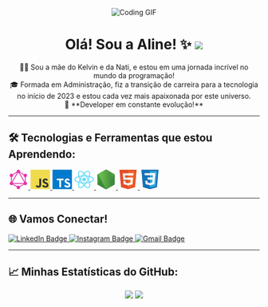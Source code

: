 <p align="center">
  <img src="https://media.giphy.com/media/v1.Y2lkPTc5MGI3NjExeW0waHlpMDdlM3hnN3M2eG92bng0dDdqd2wycHRmamdqd3NzN2Z4MiZlcD12MV9naWZzX3NlYXJjaCZjdD1n/L1R1tvI9svkIWwpVYr/giphy.gif" alt="Coding GIF" width="400" />
</p>

<h1 align="center">
  Olá! Sou a Aline! ✨ <img src="https://user-images.githubusercontent.com/42378118/110234147-e3259600-7f4e-11eb-95be-0c4047144dea.gif" width="30">
</h1>

<p align="center">
  👩‍💻 Sou a mãe do Kelvin e da Nati, e estou em uma jornada incrível no mundo da programação!
  <br>
  🎓 Formada em Administração, fiz a transição de carreira para a tecnologia no início de 2023 e estou cada vez mais apaixonada por este universo.
  <br>
  🌱 **Developer em constante evolução!**
</p>

---

<h2 align="left">🛠️ Tecnologias e Ferramentas que estou Aprendendo:</h2>
<p align="left">

 </a>
  <a href="https://graphql.org/" target="_blank"> <img src="https://raw.githubusercontent.com/devicons/devicon/master/icons/graphql/graphql-plain.svg" alt="graphql" width="40" height="40"/>
  </a>
  <a href="https://developer.mozilla.org/pt-BR/docs/Web/JavaScript" target="_blank"> 
    <img src="https://raw.githubusercontent.com/devicons/devicon/master/icons/javascript/javascript-original.svg" alt="javascript" width="40" height="40"/> 
  </a>
  <a href="https://www.typescriptlang.org/" target="_blank">
    <img src="https://raw.githubusercontent.com/devicons/devicon/master/icons/typescript/typescript-original.svg" alt="typescript" width="40" height="40"/>
  </a>
  <a href="https://react.dev/" target="_blank">
    <img src="https://raw.githubusercontent.com/devicons/devicon/master/icons/react/react-original.svg" alt="react" width="40" height="40"/>
  </a>
  <a href="https://nodejs.org/en/" target="_blank">
    <img src="https://raw.githubusercontent.com/devicons/devicon/master/icons/nodejs/nodejs-original.svg" alt="nodejs" width="40" height="40"/>
  </a>
  <a href="https://www.w3.org/html/" target="_blank"> 
    <img src="https://raw.githubusercontent.com/devicons/devicon/master/icons/html5/html5-original.svg" alt="html5" width="40" height="40"/> 
  </a>
  <a href="https://www.w3schools.com/css/" target="_blank"> 
    <img src="https://raw.githubusercontent.com/devicons/devicon/master/icons/css3/css3-original.svg" alt="css3" width="40" height="40"/> 
  </a>
</p>

---

<h2 align="left">🌐 Vamos Conectar!</h2>
<p align="left">
  <a href="https://www.linkedin.com/in/aline-dos-santos-pinhelli-844079160/" target="_blank">
    <img src="https://img.shields.io/badge/LinkedIn-0077B5?style=for-the-badge&logo=linkedin&logoColor=white" alt="LinkedIn Badge" />
  </a>
  <a href="https://www.instagram.com/aline_pinhelli/" target="_blank">
    <img src="https://img.shields.io/badge/Instagram-E4405F?style=for-the-badge&logo=instagram&logoColor=white" alt="Instagram Badge" />
  </a>
  <a href="mailto:alinepinhelli@gmail.com" target="_blank">
    <img src="https://img.shields.io/badge/Gmail-D14836?style=for-the-badge&logo=gmail&logoColor=white" alt="Gmail Badge" />
  </a>
</p>

---

<h2 align="left">📈 Minhas Estatísticas do GitHub:</h2>
<p align="center">
  <img height="180em" src="https://github-readme-stats.vercel.app/api?username=AlinePinhelli&show_icons=true&theme=radical&hide_border=true&include_all_commits=true&count_private=true&bg_color=00000000"/>
  <img src="https://github-readme-stats.vercel.app/api/top-langs/?username=AlinePinhelli&layout=compact&langs_count=7&theme=radical&hide_border=true&bg_color=00000000"/>
</p>
